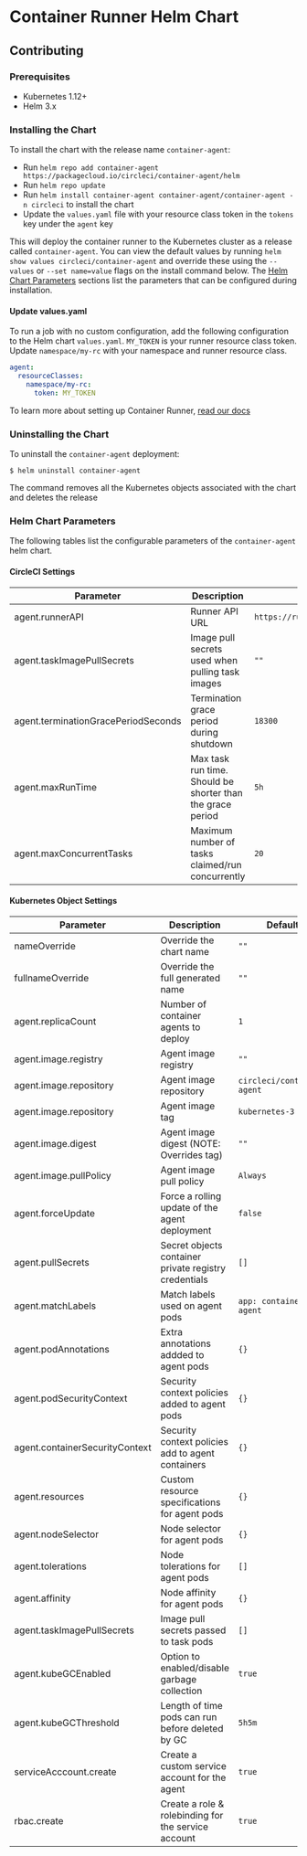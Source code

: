 # Container Runner Helm Chart

## Contributing

### Prerequisites

- Kubernetes 1.12+
- Helm 3.x

### Installing the Chart

To install the chart with the release name `container-agent`:

- Run `helm repo add container-agent https://packagecloud.io/circleci/container-agent/helm`
- Run `helm repo update`
- Run `helm install container-agent container-agent/container-agent -n circleci` to install the chart
- Update the `values.yaml` file with your resource class token in the `tokens` key under the `agent` key

This will deploy the container runner to the Kubernetes cluster as a release called `container-agent`. You can view the default values by running `helm show values circleci/container-agent` and override these using the `--values` or `--set name=value` flags on the install command below. The [Helm Chart Parameters](#helm-chart-parameters) sections list the parameters that can be configured during installation.

#### Update values.yaml

To run a job with no custom configuration, add the following configuration to the Helm chart `values.yaml`. `MY_TOKEN` is your runner resource class token. Update `namespace/my-rc` with your namespace and runner resource class.

```yaml
agent:
  resourceClasses:
    namespace/my-rc:
      token: MY_TOKEN
```

To learn more about setting up Container Runner, [read our docs](https://circleci.com/docs/container-runner/)

### Uninstalling the Chart

To uninstall the `container-agent` deployment:

```
$ helm uninstall container-agent
```

The command removes all the Kubernetes objects associated with the chart and deletes the release

### Helm Chart Parameters

The following tables list the configurable parameters of the `container-agent` helm chart.

#### CircleCI Settings

| Parameter                           | Description                                                | Default                       |
|-------------------------------------|------------------------------------------------------------|-------------------------------|
| agent.runnerAPI                     | Runner API URL                                             | `https://runner.circleci.com` |
| agent.taskImagePullSecrets          | Image pull secrets used when pulling task images           | `""`                          |
| agent.terminationGracePeriodSeconds | Termination grace period during shutdown                   | `18300`                       |
| agent.maxRunTime                    | Max task run time. Should be shorter than the grace period | `5h`                          |
| agent.maxConcurrentTasks            | Maximum number of tasks claimed/run concurrently           | `20`                          |

#### Kubernetes Object Settings

| Parameter                                   | Description                                             | Default                    |
|---------------------------------------------|---------------------------------------------------------|----------------------------|
| nameOverride                                | Override the chart name                                 | `""`                       |
| fullnameOverride                            | Override the full generated name                        | `""`                       |
| agent.replicaCount                          | Number of container agents to deploy                    | `1`                        |
| agent.image.registry                        | Agent image registry                                    | `""`                       |
| agent.image.repository                      | Agent image repository                                  | `circleci/container-agent` |
| agent.image.repository                      | Agent image tag                                         | `kubernetes-3`             |
| agent.image.digest                          | Agent image digest (NOTE: Overrides tag)                | `""`                       |
| agent.image.pullPolicy                      | Agent image pull policy                                 | `Always`                   |
| agent.forceUpdate                           | Force a rolling update of the agent deployment          | `false`                    |
| agent.pullSecrets                           | Secret objects container private registry credentials   | `[]`                       |
| agent.matchLabels                           | Match labels used on agent pods                         | `app: container-agent`     |
| agent.podAnnotations                        | Extra annotations addded to agent pods                  | `{}`                       |
| agent.podSecurityContext                    | Security context policies added to agent pods           | `{}`                       |
| agent.containerSecurityContext              | Security context policies add to agent containers       | `{}`                       |
| agent.resources                             | Custom resource specifications for agent pods           | `{}`                       |
| agent.nodeSelector                          | Node selector for agent pods                            | `{}`                       |
| agent.tolerations                           | Node tolerations for agent pods                         | `[]`                       |
| agent.affinity                              | Node affinity for agent pods                            | `{}`                       |
| agent.taskImagePullSecrets                  | Image pull secrets passed to task pods                  | `[]`                       |
| agent.kubeGCEnabled                         | Option to enabled/disable garbage collection            | `true`                     |
| agent.kubeGCThreshold                       | Length of time pods can run before deleted by GC        | `5h5m`                     |
| serviceAcccount.create                      | Create a custom service account for the agent           | `true`                     |
| rbac.create                                 | Create a role & rolebinding for the service account     | `true`                     |
